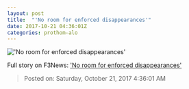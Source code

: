 ```yaml
---
layout: post
title:  "'No room for enforced disappearances'"
date: 2017-10-21 04:36:01Z
categories: prothom-alo
---
```


!['No room for enforced disappearances'](http://en.prothom-alo.com/contents/cache/images/1200x630x1/uploads/media/2017/10/21/faa15e7ee2845c3428729b4179fdf099-Haijack.jpg?jadewits_media_id=152779)




Full story on F3News: ['No room for enforced disappearances'](http://www.f3nws.com/n/mmsDDB)

> Posted on: Saturday, October 21, 2017 4:36:01 AM

